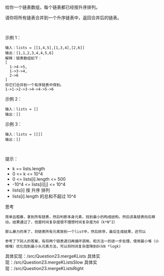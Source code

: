 给你一个链表数组，每个链表都已经按升序排列。

请你将所有链表合并到一个升序链表中，返回合并后的链表。

 

示例 1：

    输入：lists = [[1,4,5],[1,3,4],[2,6]]
    输出：[1,1,2,3,4,4,5,6]
    解释：链表数组如下：
    [
      1->4->5,
      1->3->4,
      2->6
    ]
    将它们合并到一个有序链表中得到。
    1->1->2->3->4->4->5->6
示例 2：

    输入：lists = []
    输出：[]
示例 3：

    输入：lists = [[]]
    输出：[]
 

提示：

- k == lists.length
- 0 <= k <= 10^4
- 0 <= lists[i].length <= 500
- -10^4 <= lists[i][j] <= 10^4
- lists[i] 按 升序 排列
- lists[i].length 的总和不超过 10^4

思考

    简单且粗暴，拿到所有链表，然后判断本身元素，找到最小的构成结构，然后该条链表向后移动，结果通过了，但是时间复杂度很不理想时间复杂度为O（k*N^2）
    
    那么暴力的来了，将链表所有元素放到一个list中，然后排序，最后生成结果，还可以
    
    参考了下别人的答案，有将两个链表递归再循环调用，和方法一的进一步处理，使用最小堆（小根堆）优化找到最小头元素方法，可以将时间复杂度降到O(kN *logk)
    
具体实现：/src/Question23.mergeKLists
具体实现：/src/Question23.mergeKListsSlow
具体实现：/src/Question23.mergeKListsRight